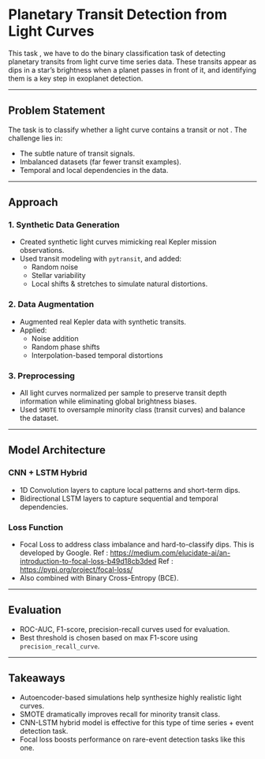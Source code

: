 # Planetary Transit Detection from Light Curves

This task , we have to do the binary classification task of detecting planetary transits from light curve time series data. These transits appear as  dips in a star’s brightness when a planet passes in front of it, and identifying them is a key step in exoplanet detection.

---

## Problem Statement

The task is to classify whether a light curve contains a transit or not . The challenge lies in:

- The subtle nature of transit signals.
- Imbalanced datasets (far fewer transit examples).
- Temporal and local dependencies in the data.

---

## Approach 

### 1. Synthetic Data Generation
- Created synthetic light curves mimicking real Kepler mission observations.
- Used transit modeling with `pytransit`, and added:
  - Random noise
  - Stellar variability
  - Local shifts & stretches to simulate natural distortions.

### 2. Data Augmentation
- Augmented real Kepler data with synthetic transits.
- Applied:
  - Noise addition
  - Random phase shifts
  - Interpolation-based temporal distortions

### 3. Preprocessing
- All light curves normalized per sample to preserve transit depth information while eliminating global brightness biases.
- Used `SMOTE` to oversample minority class (transit curves) and balance the dataset.

---

## Model Architecture

### CNN + LSTM Hybrid
- 1D Convolution layers to capture local patterns and short-term dips.
- Bidirectional LSTM layers to capture sequential and temporal dependencies.

### Loss Function
- Focal Loss to address class imbalance and hard-to-classify dips. This is developed by Google.
  Ref : https://medium.com/elucidate-ai/an-introduction-to-focal-loss-b49d18cb3ded
  Ref : https://pypi.org/project/focal-loss/
- Also combined with Binary Cross-Entropy (BCE).

---

## Evaluation

- ROC-AUC, F1-score, precision-recall curves used for evaluation.
- Best threshold is chosen based on max F1-score using `precision_recall_curve`.

---

## Takeaways

- Autoencoder-based simulations help synthesize highly realistic light curves.
- SMOTE dramatically improves recall for minority transit class.
- CNN-LSTM hybrid model is effective for this type of time series + event detection task.
- Focal loss boosts performance on rare-event detection tasks like this one.



